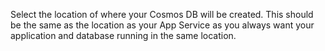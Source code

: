 Select the location of where your Cosmos DB will be created.  This should be the same as the location as your App Service as you always want your application and database running in the same location.